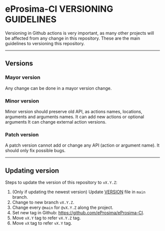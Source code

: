 
# eProsima-CI VERSIONING GUIDELINES

Versioning in Github actions is very important, as many other projects will be affected from any change in this repository.
These are the main guidelines to versioning this repository.

---

## Versions

### Mayor version

Any change can be done in a mayor version change.

### Minor version

Minor version should preserve old API, as actions names, locations, arguments and arguments names.
It can add new actions or optional arguments
It can change external action versions.

### Patch version

A patch version cannot add or change any API (action or argument name).
It should only fix possible bugs.

---

## Updating version

Steps to update the version of this repository to `vX.Y.Z`:

1. (Only if updating the newest version) Update [VERSION](../VERSION) file in `main` branch.
2. Change to new branch `vX.Y.Z`.
3. Change every `@main` for `@vX.Y.Z` along the project.
4. Set new tag in Github: <https://github.com/eProsima/eProsima-CI>.
5. Move `vX.Y` tag to refer `vX.Y.Z` tag.
6. Move `vX` tag to refer `vX.Y` tag.
